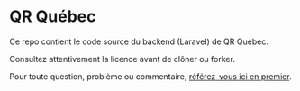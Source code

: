 # QR Québec

Ce repo contient le code source du backend (Laravel) de QR Québec.

Consultez attentivement la licence avant de clôner ou forker.

Pour toute question, problème ou commentaire, [référez-vous ici en premier](https://github.com/QR-Quebec/issues).
